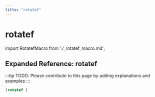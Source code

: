 ```yaml
---
title: "rotatef"
---
```


# rotatef

import RotatefMacro from './_rotatef_macro.md';

<RotatefMacro />

## Expanded Reference: rotatef

:::tip
TODO: Please contribute to this page by adding explanations and examples
:::

```lisp
(rotatef )
```
